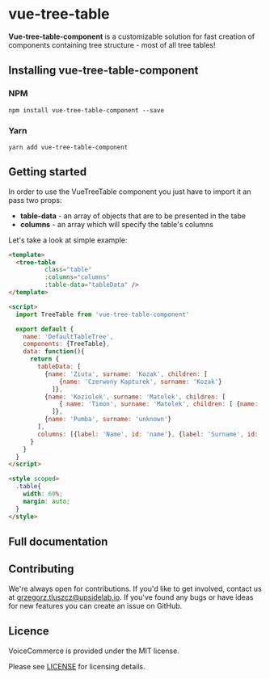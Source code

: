 # vue-tree-table

**Vue-tree-table-component** is a customizable solution for fast creation of components containing tree structure - most of all tree tables!

## Installing vue-tree-table-component
### NPM

````
npm install vue-tree-table-component --save
````


### Yarn

````
yarn add vue-tree-table-component
````

## Getting started

In order to use the VueTreeTable component you just have to import it an pass two props:
* **table-data** - an array of objects that are to be presented in the tabe
* **columns** - an array which will specify the table's columns

Let's take a look at simple example: 

```html
<template>
  <tree-table
          class="table"
          :columns="columns"
          :table-data="tableData" />
</template>

<script>
  import TreeTable from 'vue-tree-table-component'

  export default {
    name: 'DefaultTableTree',
    components: {TreeTable},
    data: function(){
      return {
        tableData: [
          {name: 'Ziuta', surname: 'Kozak', children: [
              {name: 'Czerwony Kapturek', surname: 'Kozak'}
            ]},
          {name: 'Koziolek', surname: 'Matolek', children: [
              { name: 'Timon', surname: 'Matolek', children: [ {name: 'Timon Junior', surname: 'Matolek'} ]}
            ]},
          {name: 'Pumba', surname: 'unknown'}
        ],
        columns: [{label: 'Name', id: 'name'}, {label: 'Surname', id: 'surname'}]
      }
    }
  }
</script>

<style scoped>
  .table{
    width: 60%;
    margin: auto;
  }
</style>
```

## Full documentation

## Contributing

We're always open for contributions. If you'd like to get involved, contact us at grzegorz.tluszcz@upsidelab.io.
If you've found any bugs or have ideas for new features you can create an issue on GitHub.

## Licence
VoiceCommerce is provided under the MIT license.

Please see [LICENSE](/LICENSE) for licensing details.
